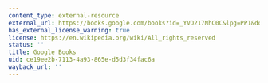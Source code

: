 ```yaml
---
content_type: external-resource
external_url: https://books.google.com/books?id=_YVO217NhC0C&lpg=PP1&dq=junot%20diaz%20the%20brief%20wondrous&pg=PP1#v=onepage&q&f=false
has_external_license_warning: true
license: https://en.wikipedia.org/wiki/All_rights_reserved
status: ''
title: Google Books
uid: ce19ee2b-7113-4a93-865e-d5d3f34fac6a
wayback_url: ''
---
```

